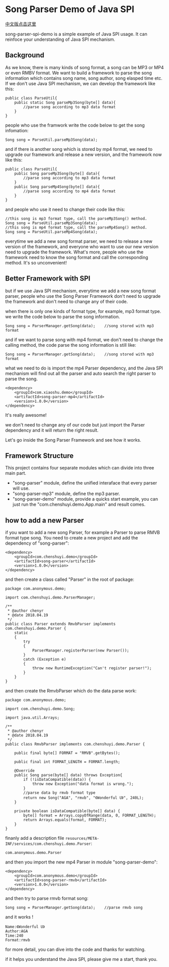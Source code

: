# Song Parser Demo of Java SPI

[中文版点击这里](README-zh.md)

song-parser-spi-demo is a simple example of Java SPI usage. It can reinfoce your understanding of Java SPI mechanism.

## Background

As we know, there is many kinds of song format, a song can be MP3 or MP4 or even RMBV format. We want to build a framework to parse the song information which contains song name, song author, song elasped time etc. If we don't use Java SPI mechanism, we can develop the framework like this:

```
public class ParseUtil{
    public static Song parseMp3Song(byte[] data){
        //parse song according to mp3 data format
    }
}
```

people who use the framwork write the code below to get the song infomation:

```
Song song = ParseUtil.parseMp3Song(data);
```

and if there is another song which is stored by mp4 format, we need to upgrade our framework and release a new version, and the framework now like this:

```
public class ParseUtil{
    public Song parseMp3Song(byte[] data){
        //parse song according to mp3 data format
    }
    public Song parseMp4Song(byte[] data){
        //parse song according to mp4 data format
    }
}

```

and people who use it need to change their code like this:

```
//this song is mp3 format type, call the parseMp3Song() method.
Song song = ParseUtil.parseMp3Song(data);
//this song is mp4 format type, call the parseMp4Song() method.
Song song = ParseUtil.parseMp4Song(data);
```

everytime we add a new song format parser, we need to release a new version of the framework, and everyone who want to use our new version need to upgrade the framework. What's more, people who use the framework need to know the song format and call the corresponding method. It's so unconvenient!

## Better Framework with SPI

but if we use Java SPI mechanism, everytime we add a new song format parser, people who use the Song Parser Framework don't need to upgrade the framework and don't need to change any of their code. 

when there is only one kinds of format type, for example, mp3 format type. we write the code below to parse the song information.

```
Song song = ParserManager.getSong(data);    //song stored with mp3 format
```

and if we want to parse song with mp4 format, we don't need to change the calling method, the code parse the song information is still like:

```
Song song = ParserManager.getSong(data);    //song stored with mp3 format
```

what we need to do is import the mp4 Parser dependency, and the Java SPI mechanism will find out all the parser and auto search the right parser to parse the song. 

```
<dependency>
    <groupId>com.xiaoshu.demo</groupId>
    <artifactId>song-parser-mp4</artifactId>
    <version>1.0.0</version>
</dependency>
```

It's really awesome! 

we don't need to change any of our code but just import the Parser dependency and it will return the right result. 

Let's go inside the Song Parser Framework and see how it works.

## Framework Structure

This project contains four separate modules which can divide into three main part.

* "song-parser" module, define the unified interaface that every parser will use.
* "song-parser-mp3" module, define the mp3 parser.
* "song-parser-demo" module, provide a quicks start example, you can just run the "com.chenshuyi.demo.App.main" and result comes.

## how to add a new Parser

if you want to add a new song Parser, for example a Parser to parse RMVB format type song. You need to create a new project and add the dependency of "song-parser":

```
<dependency>
    <groupId>com.chenshuyi.demo</groupId>
    <artifactId>song-parser</artifactId>
    <version>1.0.0</version>
</dependency>
```

and then create a class called "Parser" in the root of package:

```
package com.anonymous.demo;

import com.chenshuyi.demo.ParserManager;

/**
 * @author chenyr
 * @date 2018.04.19
 */
public class Parser extends RmvbParser implements com.chenshuyi.demo.Parser {
    static
    {
        try
        {
            ParserManager.registerParser(new Parser());
        }
        catch (Exception e)
        {
            throw new RuntimeException("Can't register parser!");
        }
    }
}
```

and then create the RmvbParser which do the data parse work:

```
package com.anonymous.demo;

import com.chenshuyi.demo.Song;

import java.util.Arrays;

/**
 * @author chenyr
 * @date 2018.04.19
 */
public class RmvbParser implements com.chenshuyi.demo.Parser {

    public final byte[] FORMAT = "RMVB".getBytes();

    public final int FORMAT_LENGTH = FORMAT.length;

    @Override
    public Song parse(byte[] data) throws Exception{
        if (!isDataCompatible(data)) {
            throw new Exception("data format is wrong.");
        }
        //parse data by rmvb format type
        return new Song("AGA", "rmvb", "《Wonderful U》", 240L);
    }

    private boolean isDataCompatible(byte[] data) {
        byte[] format = Arrays.copyOfRange(data, 0, FORMAT_LENGTH);
        return Arrays.equals(format, FORMAT);
    }
}
```

finanly add a description file `resources/META-INF/services/com.chenshuyi.demo.Parser`:

```
com.anonymous.demo.Parser
```

and then you import the new mp4 Parser in module "song-parser-demo":

```
<dependency>
    <groupId>com.anonymous.demo</groupId>
    <artifactId>song-parser-rmvb</artifactId>
    <version>1.0.0</version>
</dependency>
```

and then try to parse rmvb format song:

```
Song song = ParserManager.getSong(data);    //parse rmvb song 
```

and it works !

```
Name:《Wonderful U》
Author:AGA
Time:240
Format:rmvb
```

for more detail, you can dive into the code and thanks for watching.

if it helps you understand the Java SPI, please give me a start, thank you.
